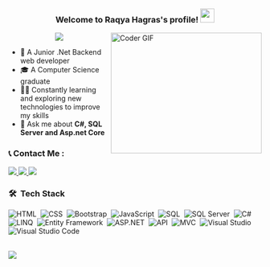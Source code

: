 <h3 align="center">
 Welcome to Raqya Hagras's profile!
 <img src="https://media.giphy.com/media/hvRJCLFzcasrR4ia7z/giphy.gif" width="28">
</h3>

<img align="right" src="https://media.giphy.com/media/SWoSkN6DxTszqIKEqv/giphy.gif" alt="Coder GIF" width="300" height="240">

<!-- Typing SVG by DenverCoder1 - https://github.com/DenverCoder1/readme-typing-svg -->
<p align="center">
 <a href="https://github.com/DenverCoder1/readme-typing-svg"><img src="https://readme-typing-svg.herokuapp.com/?lines=Backend%20.Net%20developer;Always%20learning%20new%20things&font=Fira%20Code&center=true&width=440&height=45&color=f75c7e&vCenter=true&size=22"></a>
</p>

- 🏢 A Junior .Net Backend web developer  
- 🎓 A Computer Science graduate  
- 👨‍💻 Constantly learning and exploring new technologies to improve my skills  
- 💬 Ask me about <strong>C#, SQL Server and Asp.net Core</strong>  

### 📞 Contact Me :

<a href="https://www.linkedin.com/in/raqya-hagras-757742219?utm_source=share&utm_campaign=share_via&utm_content=profile&utm_medium=android_app" target="_blank">
  <img src="https://img.shields.io/badge/-Raqya%20Hagras-0077B5?style=for-the-badge&logo=Linkedin&logoColor=white"/>
</a>
<a href="https://wa.me/+201276291016" target="_blank">
  <img src="https://img.shields.io/badge/-Raqya%20Hagras-25D366?style=for-the-badge&logo=WhatsApp&logoColor=white"/>
</a>
<a href="mailto:raqya18200@gmail.com" target="_blank">
  <img src="https://img.shields.io/badge/-Raqya%20Hagras-EA2328?style=for-the-badge&logo=Gmail&logoColor=red"/>
</a>

### 🛠 &nbsp;Tech Stack

![HTML](https://img.shields.io/badge/-HTML5-05122A?style=flat&logo=html5)&nbsp;
![CSS](https://img.shields.io/badge/-CSS3-05122A?style=flat&logo=css3)&nbsp;
![Bootstrap](https://img.shields.io/badge/-Bootstrap-05122A?style=flat&logo=bootstrap&logoColor=563D7C)&nbsp;
![JavaScript](https://img.shields.io/badge/-JavaScript-05122A?style=flat&logo=javascript)&nbsp;
![SQL](https://img.shields.io/badge/-SQL-05122A?style=flat&logo=microsoft%20sql%20server&logoColor=CC2927)&nbsp;
![SQL Server](https://img.shields.io/badge/-SQL%20Server-05122A?style=flat&logo=microsoft%20sql%20server&logoColor=CC2927)&nbsp;
![C#](https://img.shields.io/badge/-C%23-05122A?style=flat&logo=c-sharp&logoColor=5C2D91)&nbsp;
![LINQ](https://img.shields.io/badge/-LINQ-05122A?style=flat&logo=.NET&logoColor=512BD4)&nbsp;
![Entity Framework](https://img.shields.io/badge/-Entity%20Framework%20Core-05122A?style=flat&logo=.NET&logoColor=512BD4)&nbsp;
![ASP.NET](https://img.shields.io/badge/-ASP.NETCore-05122A?style=flat&logo=dotnet&logoColor=512BD4)&nbsp;
![API](https://img.shields.io/badge/-API-05122A?style=flat&logo=dotnet&logoColor=512BD4)&nbsp;
![MVC](https://img.shields.io/badge/-MVC-05122A?style=flat&logo=dotnet&logoColor=512BD4)&nbsp;
![Visual Studio](https://img.shields.io/badge/-Visual%20Studio-05122A?style=flat&logo=visual%20studio&logoColor=5C2D91)&nbsp;
![Visual Studio Code](https://img.shields.io/badge/-Visual%20Studio%20Code-05122A?style=flat&logo=visual-studio-code&logoColor=007ACC)&nbsp;

<br>

<a href="https://komarev.com/ghpvc/?username=raqyahagras&style=for-the-badge">
  <img src="https://komarev.com/ghpvc/?username=raqyahagras&style=for-the-badge">
</a>
